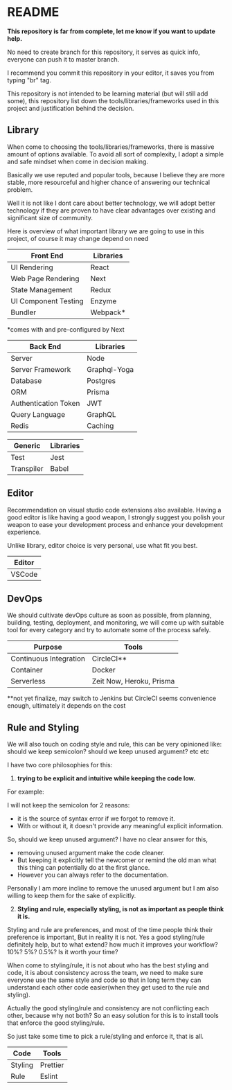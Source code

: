# README

**This repository is far from complete, let me know if you want to update help.**

No need to create branch for this repository, it serves as quick info, everyone can push it to master branch.

I recommend you commit this repository in your editor, it saves you from typing "br" tag.

This repository is not intended to be learning material (but will still add some), this repository list down the tools/libraries/frameworks used in this project and justification behind the decision.

## Library

When come to choosing the tools/libraries/frameworks, there is massive amount of options available. To avoid all sort of complexity, I adopt a simple and safe mindset when come in decision making.

Basically we use reputed and popular tools, because I believe they are more stable, more resourceful and higher chance of answering our technical problem.

Well it is not like I dont care about better technology, we will adopt better technology if they are proven to have clear advantages over existing and significant size of community.

Here is overview of what important library we are going to use in this project, of course it may change depend on need

Front End              | Libraries
---------------------- | -------------
UI Rendering           | React
Web Page Rendering     | Next
State Management       | Redux
UI Component Testing   | Enzyme
Bundler                | Webpack*

*comes with and pre-configured by Next

Back End               | Libraries
---------------------- | -------------
Server                 | Node
Server Framework       | Graphql-Yoga
Database               | Postgres
ORM                    | Prisma
Authentication Token   | JWT
Query Language         | GraphQL
Redis                  | Caching

Generic                | Libraries
---------------------- | -------------
Test                   | Jest
Transpiler             | Babel

## Editor

Recommendation on visual studio code extensions also available. Having a good editor is like having a good weapon, I strongly suggest you polish your weapon to ease your development process and enhance your development experience.

Unlike library, editor choice is very personal, use what fit you best.

Editor                 | 
---------------------- |
VSCode                 |

## DevOps

We should cultivate devOps culture as soon as possible, from planning, building, testing, deployment, and monitoring, we will come up with suitable tool for every category and try to automate some of the process safely.

Purpose                | Tools
---------------------- | -------------
Continuous Integration | CircleCI**
Container              | Docker
Serverless             | Zeit Now, Heroku, Prisma

**not yet finalize, may switch to Jenkins but CircleCI seems convenience enough, ultimately it depends on the cost

## Rule and Styling

We will also touch on coding style and rule, this can be very opinioned like: should we keep semicolon? should we keep unused argument? etc etc

I have two core philosophies for this:

1. **trying to be explicit and intuitive while keeping the code low.**

For example: 

I will not keep the semicolon for 2 reasons:
  * it is the source of syntax error if we forgot to remove it.
  * With or without it, it doesn't provide any meaningful explicit information.

So, should we keep unused argument? I have no clear answer for this, 
  * removing unused argument make the code cleaner.
  * But keeping it explicitly tell the newcomer or remind the old man what this thing can potentially do at the first glance. 
  * However you can always refer to the documentation.

  Personally I am more incline to remove the unused argument but I am also willing to keep them for the sake of explicitly. 

2. **Styling and rule, especially styling, is not as important as people think it is.**

Styling and rule are preferences, and most of the time people think their preference is important, But in reality it is not. Yes a good styling/rule definitely help, but to what extend? how much it improves your workflow? 10%? 5%? 0.5%? Is it worth your time?

When come to styling/rule, it is not about who has the best styling and code, it is about consistency across the team, we need to make sure everyone use the same style and code so that in long term they can understand each other code easier(when they get used to the rule and styling).

Actually the good styling/rule and consistency are not conflicting each other, because why not both? So an easy solution for this is to install tools that enforce the good styling/rule. 

So just take some time to pick a rule/styling and enforce it, that is all.

Code                   | Tools
---------------------- | -------------
Styling                | Prettier
Rule                   | Eslint